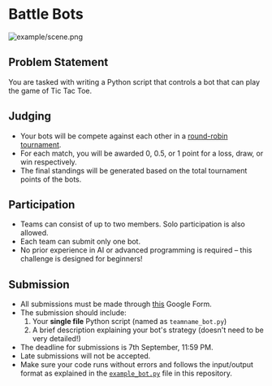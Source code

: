 # Battle Bots

![example/scene.png](https://github.com/theantagonist9509/battle-bots/blob/main/battle-bots.png)

## Problem Statement

You are tasked with writing a Python script that controls a bot that can play the game of Tic Tac Toe.

## Judging

* Your bots will be compete against each other in a [round-robin tournament](https://en.wikipedia.org/wiki/Round-robin_tournament).
* For each match, you will be awarded 0, 0.5, or 1 point for a loss, draw, or win respectively.
* The final standings will be generated based on the total tournament points of the bots.

## Participation

* Teams can consist of up to two members. Solo participation is also allowed.
* Each team can submit only one bot.
* No prior experience in AI or advanced programming is required – this challenge is designed for beginners!

## Submission

* All submissions must be made through [this](https://forms.gle/3jynTXrTEkQkMWVA6) Google Form.
* The submission should include:
  1. Your **single file** Python script (named as `teamname_bot.py`)
  2. A brief description explaining your bot's strategy (doesn't need to be very detailed!)
* The deadline for submissions is 7th September, 11:59 PM.
* Late submissions will not be accepted.
* Make sure your code runs without errors and follows the input/output format as explained in the [`example_bot.py`](https://github.com/theantagonist9509/battle-bots/blob/main/example_bot.py) file in this repository.
